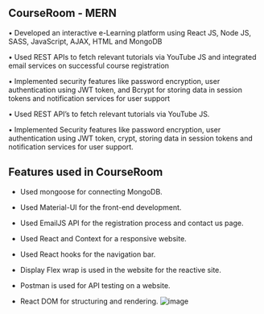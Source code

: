 CourseRoom - MERN
---------------------------------

• Developed an interactive e-Learning platform using React JS, Node JS, SASS, JavaScript, AJAX, HTML and MongoDB

• Used REST APIs to fetch relevant tutorials via YouTube JS and integrated email services on successful course registration

• Implemented security features like password encryption, user authentication using JWT token, and Bcrypt for storing data in session tokens and notification services for user support

• Used REST API’s to fetch relevant tutorials via YouTube JS. 

• Implemented Security features like password encryption, user authentication using JWT token, crypt, storing data in session tokens and notification services for user support.

Features used in CourseRoom
----------------------------

- Used mongoose for connecting MongoDB.

- Used Material-UI for the front-end development.

- Used  EmailJS API for the registration process and contact us page.

- Used React and Context for a responsive website.

- Used React hooks for the navigation bar.

- Display Flex wrap is used in the website for the reactive site.

- Postman is used for API testing on a website.

- React DOM for structuring and rendering. 
![image](https://user-images.githubusercontent.com/90789758/215969342-a650a497-f5a6-46e9-8f2b-d6567b40379d.png)
